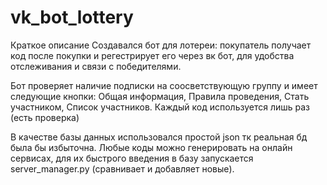 # vk_bot_lottery  
Краткое описание
Создавался бот для лотереи: покупатель получает код после покупки и регестрирует его через вк бот, для удобства отслеживания и связи с победителями.

Бот проверяет наличие подписки на соосветствующую группу и имеет следующие кнопки: Общая информация, Правила проведения, Стать участником, Список участников.
Каждый код используется лишь раз (есть проверка)

В качестве базы данных использовался простой json тк реальная бд была бы избыточна.
Любые коды можно генерировать на онлайн сервисах, для их быстрого введения в базу запускается server_manager.py (сравнивает и добавляет новые).
